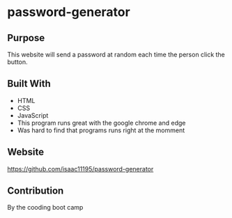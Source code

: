 # password-generator

## Purpose 
This website will send a password at random each time the person click the button.

## Built With
* HTML
* CSS
* JavaScript
* This program runs great with the google chrome and edge
* Was hard to find that programs runs right at the momment

## Website
https://github.com/isaac11195/password-generator

## Contribution 
By the cooding boot camp

